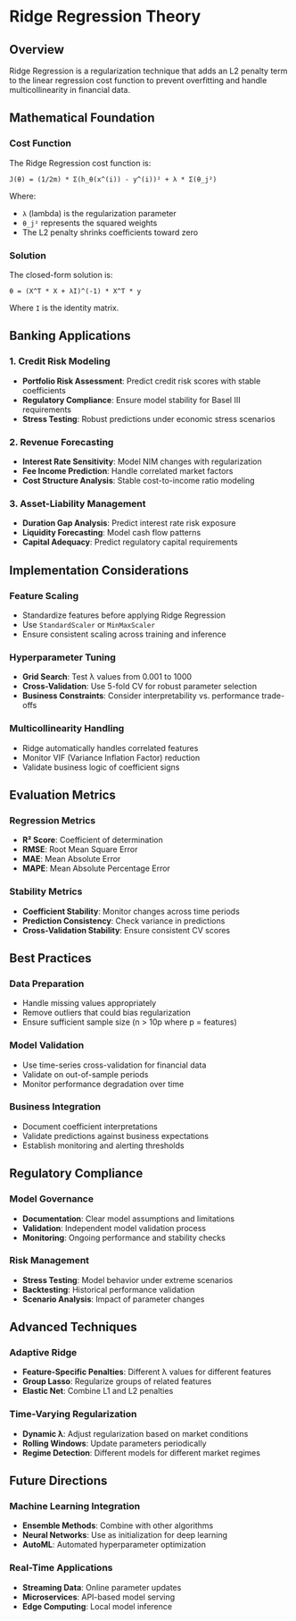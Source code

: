 # Ridge Regression Theory

## Overview
Ridge Regression is a regularization technique that adds an L2 penalty term to the linear regression cost function to prevent overfitting and handle multicollinearity in financial data.

## Mathematical Foundation

### Cost Function
The Ridge Regression cost function is:

```
J(θ) = (1/2m) * Σ(h_θ(x^(i)) - y^(i))² + λ * Σ(θ_j²)
```

Where:
- `λ` (lambda) is the regularization parameter
- `θ_j²` represents the squared weights
- The L2 penalty shrinks coefficients toward zero

### Solution
The closed-form solution is:

```
θ = (X^T * X + λI)^(-1) * X^T * y
```

Where `I` is the identity matrix.

## Banking Applications

### 1. Credit Risk Modeling
- **Portfolio Risk Assessment**: Predict credit risk scores with stable coefficients
- **Regulatory Compliance**: Ensure model stability for Basel III requirements
- **Stress Testing**: Robust predictions under economic stress scenarios

### 2. Revenue Forecasting
- **Interest Rate Sensitivity**: Model NIM changes with regularization
- **Fee Income Prediction**: Handle correlated market factors
- **Cost Structure Analysis**: Stable cost-to-income ratio modeling

### 3. Asset-Liability Management
- **Duration Gap Analysis**: Predict interest rate risk exposure
- **Liquidity Forecasting**: Model cash flow patterns
- **Capital Adequacy**: Predict regulatory capital requirements

## Implementation Considerations

### Feature Scaling
- Standardize features before applying Ridge Regression
- Use `StandardScaler` or `MinMaxScaler`
- Ensure consistent scaling across training and inference

### Hyperparameter Tuning
- **Grid Search**: Test λ values from 0.001 to 1000
- **Cross-Validation**: Use 5-fold CV for robust parameter selection
- **Business Constraints**: Consider interpretability vs. performance trade-offs

### Multicollinearity Handling
- Ridge automatically handles correlated features
- Monitor VIF (Variance Inflation Factor) reduction
- Validate business logic of coefficient signs

## Evaluation Metrics

### Regression Metrics
- **R² Score**: Coefficient of determination
- **RMSE**: Root Mean Square Error
- **MAE**: Mean Absolute Error
- **MAPE**: Mean Absolute Percentage Error

### Stability Metrics
- **Coefficient Stability**: Monitor changes across time periods
- **Prediction Consistency**: Check variance in predictions
- **Cross-Validation Stability**: Ensure consistent CV scores

## Best Practices

### Data Preparation
- Handle missing values appropriately
- Remove outliers that could bias regularization
- Ensure sufficient sample size (n > 10p where p = features)

### Model Validation
- Use time-series cross-validation for financial data
- Validate on out-of-sample periods
- Monitor performance degradation over time

### Business Integration
- Document coefficient interpretations
- Validate predictions against business expectations
- Establish monitoring and alerting thresholds

## Regulatory Compliance

### Model Governance
- **Documentation**: Clear model assumptions and limitations
- **Validation**: Independent model validation process
- **Monitoring**: Ongoing performance and stability checks

### Risk Management
- **Stress Testing**: Model behavior under extreme scenarios
- **Backtesting**: Historical performance validation
- **Scenario Analysis**: Impact of parameter changes

## Advanced Techniques

### Adaptive Ridge
- **Feature-Specific Penalties**: Different λ values for different features
- **Group Lasso**: Regularize groups of related features
- **Elastic Net**: Combine L1 and L2 penalties

### Time-Varying Regularization
- **Dynamic λ**: Adjust regularization based on market conditions
- **Rolling Windows**: Update parameters periodically
- **Regime Detection**: Different models for different market regimes

## Future Directions

### Machine Learning Integration
- **Ensemble Methods**: Combine with other algorithms
- **Neural Networks**: Use as initialization for deep learning
- **AutoML**: Automated hyperparameter optimization

### Real-Time Applications
- **Streaming Data**: Online parameter updates
- **Microservices**: API-based model serving
- **Edge Computing**: Local model inference
